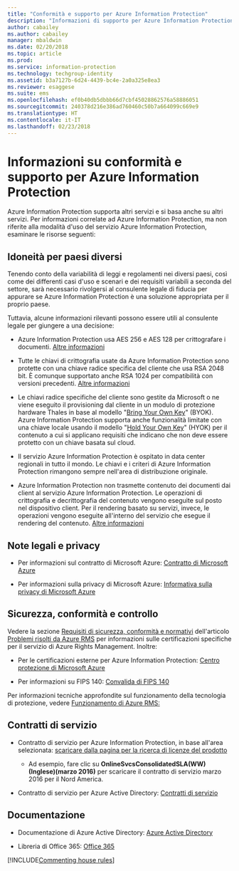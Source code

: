 ```yaml
---
title: "Conformità e supporto per Azure Information Protection"
description: "Informazioni di supporto per Azure Information Protection che includono note legali, informazioni sulla conformità e contratti di servizio."
author: cabailey
ms.author: cabailey
manager: mbaldwin
ms.date: 02/20/2018
ms.topic: article
ms.prod: 
ms.service: information-protection
ms.technology: techgroup-identity
ms.assetid: b3a7127b-6d24-4439-bc4e-2a0a325e8ea3
ms.reviewer: esaggese
ms.suite: ems
ms.openlocfilehash: ef0b40db5dbbb66d7cbf45028862576a58886051
ms.sourcegitcommit: 240378d216e386ad760460c50b7a664099c669e9
ms.translationtype: HT
ms.contentlocale: it-IT
ms.lasthandoff: 02/23/2018
---
```

# <a name="compliance-and-supporting-information-for-azure-information-protection"></a>Informazioni su conformità e supporto per Azure Information Protection

Azure Information Protection supporta altri servizi e si basa anche su altri servizi. Per informazioni correlate ad Azure Information Protection, ma non riferite alla modalità d'uso del servizio Azure Information Protection, esaminare le risorse seguenti:

## <a name="suitability-for-different-countries"></a>Idoneità per paesi diversi

Tenendo conto della variabilità di leggi e regolamenti nei diversi paesi, così come dei differenti casi d'uso e scenari e dei requisiti variabili a seconda del settore, sarà necessario rivolgersi al consulente legale di fiducia per appurare se Azure Information Protection è una soluzione appropriata per il proprio paese.

Tuttavia, alcune informazioni rilevanti possono essere utili al consulente legale per giungere a una decisione:

- Azure Information Protection usa AES 256 e AES 128 per crittografare i documenti. [Altre informazioni](../understand-explore/how-does-it-work.md#cryptographic-controls-used-by-azure-rms-algorithms-and-key-lengths)

- Tutte le chiavi di crittografia usate da Azure Information Protection sono protette con una chiave radice specifica del cliente che usa RSA 2048 bit. È comunque supportato anche RSA 1024 per compatibilità con versioni precedenti. [Altre informazioni](../understand-explore/how-does-it-work.md#cryptographic-controls-used-by-azure-rms-algorithms-and-key-lengths)

- Le chiavi radice specifiche del cliente sono gestite da Microsoft o ne viene eseguito il provisioning dal cliente in un modulo di protezione hardware Thales in base al modello "[Bring Your Own Key](../plan-design/plan-implement-tenant-key.md)" (BYOK). Azure Information Protection supporta anche funzionalità limitate con una chiave locale usando il modello "[Hold Your Own Key](../deploy-use/configure-adrms-restrictions.md)" (HYOK) per il contenuto a cui si applicano requisiti che indicano che non deve essere protetto con un chiave basata sul cloud.

- Il servizio Azure Information Protection è ospitato in data center regionali in tutto il mondo. Le chiavi e i criteri di Azure Information Protection rimangono sempre nell'area di distribuzione originale.
 
- Azure Information Protection non trasmette contenuto dei documenti dai client al servizio Azure Information Protection. Le operazioni di crittografia e decrittografia del contenuto vengono eseguite sul posto nel dispositivo client. Per il rendering basato su servizi, invece, le operazioni vengono eseguite all'interno del servizio che esegue il rendering del contenuto. [Altre informazioni](../understand-explore/how-does-it-work.md)

## <a name="legal-and-privacy"></a>Note legali e privacy

- Per informazioni sul contratto di Microsoft Azure: [Contratto di Microsoft Azure](http://azure.microsoft.com/support/legal/subscription-agreement/)

- Per informazioni sulla privacy di Microsoft Azure: [Informativa sulla privacy di Microsoft Azure](http://azure.microsoft.com/support/legal/privacy-statement/)

## <a name="security-compliance-and-auditing"></a>Sicurezza, conformità e controllo

Vedere la sezione [Requisiti di sicurezza, conformità e normativi](../understand-explore/azure-rms-problems-it-solves.md#security-compliance-and-regulatory-requirements) dell'articolo [Problemi risolti da Azure RMS](../understand-explore/azure-rms-problems-it-solves.md) per informazioni sulle certificazioni specifiche per il servizio di Azure Rights Management. Inoltre:

- Per le certificazioni esterne per Azure Information Protection: [Centro protezione di Microsoft Azure](http://azure.microsoft.com/support/trust-center/)

- Per informazioni su FIPS 140: [Convalida di FIPS 140](https://technet.microsoft.com/library/security/cc750357.aspx)

Per informazioni tecniche approfondite sul funzionamento della tecnologia di protezione, vedere [Funzionamento di Azure RMS:](../understand-explore/how-does-it-work.md) 

## <a name="service-level-agreements"></a>Contratti di servizio

- Contratto di servizio per Azure Information Protection, in base all'area selezionata: [scaricare dalla pagina per la ricerca di licenze del prodotto](http://microsoftvolumelicensing.com/DocumentSearch.aspx?Mode=3&amp;DocumentTypeId=37)

    - Ad esempio, fare clic su **OnlineSvcsConsolidatedSLA(WW)(Inglese)(marzo 2016)** per scaricare il contratto di servizio marzo 2016 per il Nord America.

-   Contratto di servizio per Azure Active Directory: [Contratti di servizio](http://azure.microsoft.com/support/legal/sla/)

## <a name="documentation"></a>Documentazione

- Documentazione di Azure Active Directory: [Azure Active Directory](/active-directory/)

- Libreria di Office 365: [Office 365](http://technet.microsoft.com/library/dn127064%28v=office.14%29.aspx)

[!INCLUDE[Commenting house rules](../includes/houserules.md)]

